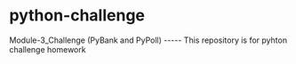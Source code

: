 # python-challenge
Module-3_Challenge (PyBank and PyPoll)   -----
This repository is for pyhton challenge homework
